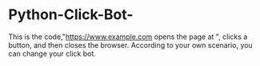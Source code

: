 # Python-Click-Bot-
This is the code,"https://www.example.com opens the page at ", clicks a button, and then closes the browser. According to your own scenario, you can change your click bot.
